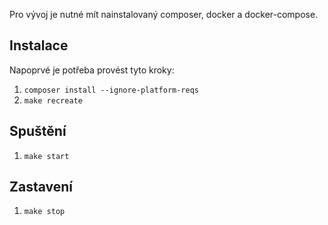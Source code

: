 Pro vývoj je nutné mít nainstalovaný composer, docker a docker-compose.

## Instalace

Napoprvé je potřeba provést tyto kroky:

1. `composer install --ignore-platform-reqs`
2. `make recreate`


## Spuštění

1. `make start`


## Zastavení

1. `make stop`
